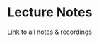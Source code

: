 # Lecture Notes

[Link](https://ucsb.box.com/s/5sg59vry6q9jopbg5jt3pdzruir01e8r) to all notes & recordings